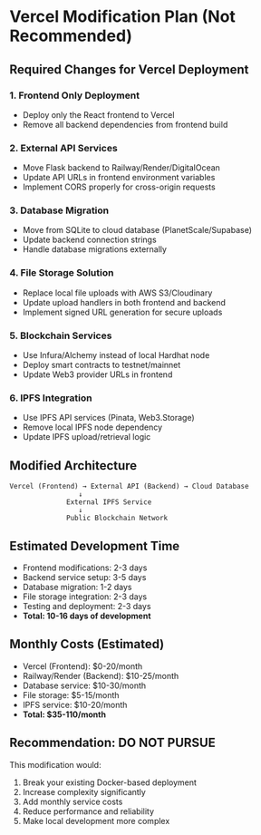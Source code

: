 # Vercel Modification Plan (Not Recommended)

## Required Changes for Vercel Deployment

### 1. Frontend Only Deployment
- Deploy only the React frontend to Vercel
- Remove all backend dependencies from frontend build

### 2. External API Services
- Move Flask backend to Railway/Render/DigitalOcean
- Update API URLs in frontend environment variables
- Implement CORS properly for cross-origin requests

### 3. Database Migration
- Move from SQLite to cloud database (PlanetScale/Supabase)
- Update backend connection strings
- Handle database migrations externally

### 4. File Storage Solution
- Replace local file uploads with AWS S3/Cloudinary
- Update upload handlers in both frontend and backend
- Implement signed URL generation for secure uploads

### 5. Blockchain Services
- Use Infura/Alchemy instead of local Hardhat node
- Deploy smart contracts to testnet/mainnet
- Update Web3 provider URLs in frontend

### 6. IPFS Integration
- Use IPFS API services (Pinata, Web3.Storage)
- Remove local IPFS node dependency
- Update IPFS upload/retrieval logic

## Modified Architecture
```
Vercel (Frontend) → External API (Backend) → Cloud Database
                 ↓
              External IPFS Service
                 ↓
              Public Blockchain Network
```

## Estimated Development Time
- Frontend modifications: 2-3 days
- Backend service setup: 3-5 days
- Database migration: 1-2 days
- File storage integration: 2-3 days
- Testing and deployment: 2-3 days
- **Total: 10-16 days of development**

## Monthly Costs (Estimated)
- Vercel (Frontend): $0-20/month
- Railway/Render (Backend): $10-25/month
- Database service: $10-30/month
- File storage: $5-15/month
- IPFS service: $10-20/month
- **Total: $35-110/month**

## Recommendation: DO NOT PURSUE
This modification would:
1. Break your existing Docker-based deployment
2. Increase complexity significantly
3. Add monthly service costs
4. Reduce performance and reliability
5. Make local development more complex
